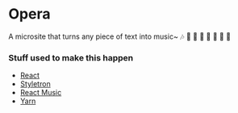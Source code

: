 # Opera

A microsite that turns any piece of text into music~ 🎶 🎹 🎻 🎷 🥁 🎺 🎸 🎼

### Stuff used to make this happen

 * [React](https://facebook.github.io/react)
 * [Styletron](https://styletron.js.org)
 * [React Music](https://github.com/FormidableLabs/react-music)
 * [Yarn](https://yarnpkg.com/en/)
